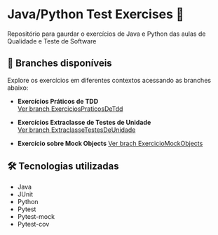 # Java/Python Test Exercises 🧪

Repositório para gaurdar o exercícios de Java e Python das aulas de Qualidade e Teste de Software

## 🔀 Branches disponíveis

Explore os exercícios em diferentes contextos acessando as branches abaixo:

- **Exercícios Práticos de TDD**  
  [Ver branch ExerciciosPraticosDeTdd](https://github.com/miguelcondesantos/JavaTestExercises/tree/ExerciciosPraticosDeTdd)

- **Exercícios Extraclasse de Testes de Unidade**  
  [Ver branch ExtraclasseTestesDeUnidade](https://github.com/miguelcondesantos/JavaTestExercises/tree/ExtraclasseTestesDeUnidade)
  
- **Exercício sobre Mock Objects**
  [Ver brach ExercicioMockObjects](https://github.com/miguelcondesantos/JavaTestExercises/tree/ExercicioMockObjects)

## 🛠️ Tecnologias utilizadas

- Java
- JUnit
- Python
- Pytest
- Pytest-mock
- Pytest-cov
